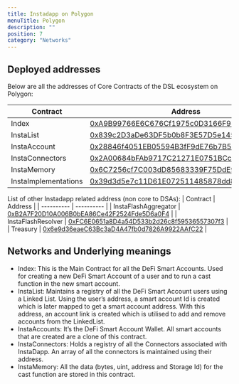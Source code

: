 ```yaml
---
title: Instadapp on Polygon
menuTitle: Polygon
description: ""
position: 7
category: "Networks"
---
```


## Deployed addresses

Below are all the addresses of Core Contracts of the DSL ecosystem on Polygon:

| Contract             | Address                                                                                                                                            |
| -------------------- | -------------------------------------------------------------------------------------------------------------------------------------------------- |
| Index                | [0xA9B99766E6C676Cf1975c0D3166F96C0848fF5ad](https://explorer-mainnet.maticvigil.com/address/0xA9B99766E6C676Cf1975c0D3166F96C0848fF5ad/contracts) |
| InstaList            | [0x839c2D3aDe63DF5b0b8F3E57D5e145057Ab41556](https://explorer-mainnet.maticvigil.com/address/0x839c2D3aDe63DF5b0b8F3E57D5e145057Ab41556/contracts) |
| InstaAccount         | [0x28846f4051EB05594B3fF9dE76b7B5bf00431155](https://explorer-mainnet.maticvigil.com/address/0x28846f4051EB05594B3fF9dE76b7B5bf00431155/contracts) |
| InstaConnectors      | [0x2A00684bFAb9717C21271E0751BCcb7d2D763c88](https://polygonscan.com/address/0x2A00684bFAb9717C21271E0751BCcb7d2D763c88/contracts)                 |
| InstaMemory          | [0x6C7256cf7C003dD85683339F75DdE9971f98f2FD](https://explorer-mainnet.maticvigil.com/address/0x6C7256cf7C003dD85683339F75DdE9971f98f2FD/contracts) |
| InstaImplementations | [0x39d3d5e7c11D61E072511485878dd84711c19d4A](https://explorer-mainnet.maticvigil.com/address/0x39d3d5e7c11D61E072511485878dd84711c19d4A/contracts) |

List of other Instadapp related address (non core to DSAs):
| Contract | Address |
| ---------- | ---------- |
| InstaFlashAggregator | [0xB2A7F20D10A006B0bEA86Ce42F2524Fde5D6a0F4](https://polygonscan.com/address/0xB2A7F20D10A006B0bEA86Ce42F2524Fde5D6a0F4#code) |
| InstaFlashResolver | [0xFC6E0651a8D4a54D533b2d26c8f59536557307f3](https://polygonscan.com/address/0xFC6E0651a8D4a54D533b2d26c8f59536557307f3#code) |
| Treasury | [0x6e9d36eaeC63Bc3aD4A47fb0d7826A9922AAfC22](https://polygonscan.com/address/0x6e9d36eaeC63Bc3aD4A47fb0d7826A9922AAfC22#code) |

## Networks and Underlying meanings

- Index: This is the Main Contract for all the DeFi Smart Accounts. Used for creating a new DeFi Smart Account of a user and to run a cast function in the new smart account.
- InstaList: Maintains a registry of all the DeFi Smart Account users using a Linked List. Using the user’s address, a smart account Id is created which is later mapped to get a smart account address. With this address, an account link is created which is utilised to add and remove accounts from the LinkedList.
- InstaAccounts: It’s the DeFi Smart Account Wallet. All smart accounts that are created are a clone of this contract.
- InstaConnectors: Holds a registry of all the Connectors associated with InstaDapp. An array of all the connectors is maintained using their address.
- InstaMemory: All the data (bytes, uint, address and Storage Id) for the cast function are stored in this contract.
